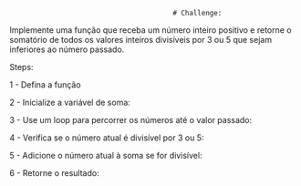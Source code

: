                                             # Challenge:
Implemente uma função que receba um número inteiro positivo e retorne o somatório de todos os valores inteiros divisíveis por 3 ou 5 que sejam inferiores ao número passado.

Steps:

1 - Defina a função 

2 - Inicialize a variável de soma:

3 - Use um loop para percorrer os números até o valor passado:

4 - Verifica se o número atual é divisível por 3 ou 5:

5 - Adicione o número atual à soma se for divisível:

6 - Retorne o resultado:
